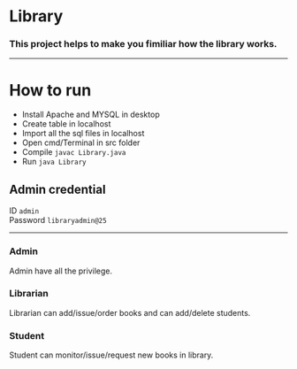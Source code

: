 # Library
### This project helps to make you fimiliar how the library works.
---
# How to run
* Install Apache and MYSQL in desktop
* Create table in localhost
* Import all the sql files in localhost
* Open cmd/Terminal in src folder
* Compile `javac Library.java`
* Run `java Library`

## Admin credential  
ID ```admin```  
Password ```libraryadmin@25```

---

### Admin
Admin have all the privilege.

### Librarian
Librarian can add/issue/order books and can add/delete students.

### Student
Student can monitor/issue/request new books in library.
